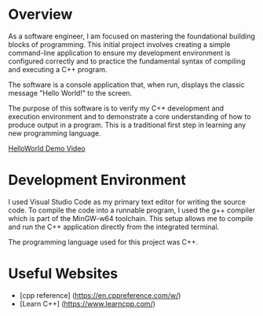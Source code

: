 # Overview

As a software engineer, I am focused on mastering the foundational building blocks of programming. This initial project involves creating a simple command-line application to ensure my development environment is configured correctly and to practice the fundamental syntax of compiling and executing a C++ program.

The software is a console application that, when run, displays the classic message "Hello World!" to the screen.

The purpose of this software is to verify my C++ development and execution environment and to demonstrate a core understanding of how to produce output in a program. This is a traditional first step in learning any new programming language.

[HelloWorld Demo Video](https://youtu.be/fhyLs2aQa_s)

# Development Environment

I used Visual Studio Code as my primary text editor for writing the source code. To compile the code into a runnable program, I used the g++ compiler which is part of the MinGW-w64 toolchain. This setup allows me to compile and run the C++ application directly from the integrated terminal.

The programming language used for this project was C++.

# Useful Websites

- [cpp reference] (https://en.cppreference.com/w/)
- [Learn C++] (https://www.learncpp.com/)
